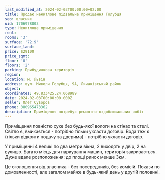 ```yaml
---
last_modified_at: 2024-02-03T00:00:00+02:00
title: Продаю нежитлове підвальне приміщення Голубця
seo: власник
uid: 1706978803
type: Нежитлове приміщення
rent:
rooms: '3'
surface: '72.9'
surface_land:
price: $29100
price_sqmt:
floor: '0'
floors: '2'
parking: Прибудинкова територія
region:
location: м. Львів
address: вул. Миколи Голубця, 9А, Личаківський район
object:
coordinates: 49.833425,24.068989
date: 2024-02-03T00:00:00.000Z
seller: Олег Суворов
phone: 380965473362
description: Приміщення потребує ремонтно-оздоблювальних робіт
---
```


Приміщення повністю сухе без будь-якої вологи на стінах та стелі. Світло є, вмикається - потрібно тільки укласти договір. Вода теж є (тільки відкрити подачу за дверима) - потрібно укласти договір.

У приміщенні 4 великі по два метри вікна, 2 виходять у двір, 2 на вулицю. Багато місць для паркування машин, територія закривається. Дуже вдале розположення: до площі ринок менше 3км.

Це оголошення від власника - без посередників, без комісій. Покази по домовленності, але загалом майже в будь-який день у другій половині.

